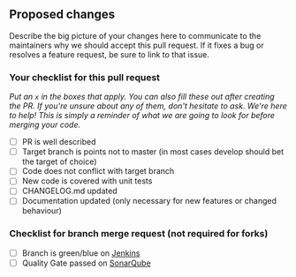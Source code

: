 ## Proposed changes

Describe the big picture of your changes here to communicate to the maintainers why we should accept this pull request. If it fixes a bug or resolves a feature request, be sure to link to that issue.

### Your checklist for this pull request

_Put an `x` in the boxes that apply. You can also fill these out after creating the PR. If you're unsure about any of them, don't hesitate to ask. We're here to help! This is simply a reminder of what we are going to look for before merging your code._

- [ ] PR is well described
- [ ] Target branch is points not to master (in most cases develop should bet the target of choice) 
- [ ] Code does not conflict with target branch
- [ ] New code is covered with unit tests
- [ ] CHANGELOG.md updated
- [ ] Documentation updated (only necessary for new features or changed behaviour)

### Checklist for branch merge request (not required for forks)

- [ ] Branch is green/blue on [Jenkins](https://oss.cloudogu.com/jenkins/)
- [ ] Quality Gate passed on [SonarQube](https://sonarcloud.io/organizations/scm-manager/projects)
